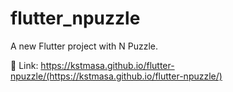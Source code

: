 # flutter_npuzzle

A new Flutter project with N Puzzle.

🔗 Link: https://kstmasa.github.io/flutter-npuzzle/(https://kstmasa.github.io/flutter-npuzzle/)